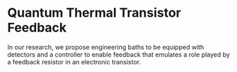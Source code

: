 # Quantum Thermal Transistor Feedback
In our research, we propose engineering baths to be equipped with detectors and a controller to enable feedback that emulates a role played by a feedback resistor in an electronic transistor.
